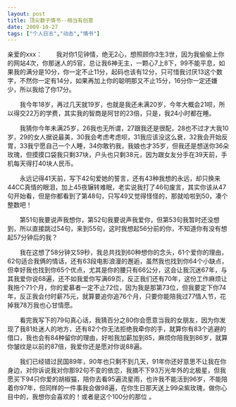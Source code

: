 ```yaml
---
layout: post
title: 顶尖数子情书--相当有创意		
date: 2009-10-27
tags: ["个人日志","动态","情书"]
---
```


亲爱的xxx：
　　我对你1见钟情，绝无2心，想照顾你3生3世，因为我偷偷上你的网站4次，你那迷人的5官，总让我6神无主，一颗心7上8下，99不能平息，如果我的满分是10分，你一定不止11分，起码也该有12分，只可惜我讨厌13这个数字，不然你一定有14分，如果再加上你的聪明那又不止15分，16分你一定还嫌少，所以我给了你17分。

　　我今年18岁，再过几天就19岁，也就是我还未满20岁，今年大概会21呗，所以得交22万的学费，其实我的智商是阿甘的23倍，只是，我24小时都在睡。

　　我猜你今年未满25岁，26我也无所谓，27跟我还是很配，28也不过才大我10岁，29的女人据说最美，30我会考虑考虑呗，31我应该没这么衰，32我会开始反胃，33我宁愿自己一个人睡，34你敢钓我，我娘也才35岁，但我还是想送你36朵玫瑰，但摸摸口袋我只剩37块，户头也只剩38元，因为跟女友分手在39天前，手机每天得打40块人民币。

　　永远记得41天前，写下42句爱她的誓言，还有43种我想的永远，却只换来44CC真情的眼泪，加上45夜辗转难眠，老实说我打了46句废言，其实你该从47句开始看，但是你都看到了第48句，只写49又觉得怪怪的，那就哈啦到50，凑个整数吧！

　　第51句我要说声我想你，第52句我要说声我爱你，但第53句我暂时还没想到，所以直接跳过54句，来到55句，这时我想起56分前的你，不知道你有没有想起57分钟后的我？

　　我在这想了58分钟又59秒，我总共找到60种想你的念头，61个爱你的理由，62句适合我俩的情话，还有63段电影浪漫的邂逅，虽然我也找到你64个小缺点，但幸好我也找到你65个优点，尤其是你的腰只有66公分，这会让我沉迷67年，与其我爱你说68遍，还不如我爱你写满69页，反正我们还有70年，这份工作麻烦让我拖个71个月，你的爱慕者一定不止72位，因为我是那第73位，但我要定下你74年，反正我会付时薪75元，就算要追你追76个月，只要你能陪我过77情人节，花掉我78万我也心甘情愿。

　　看完我写下的79句真心话，我猜百分之80你会愿意当我的女朋友，因为你发现了我81处迷人的地方，还有82个你无法拒绝我牵你的手，就算你有83个逃避的借口，我也会有84种留你的理由，好啦我加薪加到85，麻烦你陪我到86岁，就算你皱纹是以前的87倍，我爱你还是愿对你说88遍。

　　我们已经错过民国89年，90年也只剩不到几天，91年你还好意思不让我在你身边，对你诉说我对你那92句不变的依恋，我摘不下93万光年外的北极星，但我愿买下94只你爱的胡椒猫，陪你去看95遍流星雨，也许我不能活到96岁，不能陪着你97年，但同样的一件事我会做98遍，在你生日那天送上99朵紫玫瑰，做你心目中的，我想你会喜欢的！或者是这个100分的那位 。		